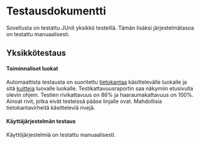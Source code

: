 # Testausdokumentti 

Sovellusta on testattu JUnit yksikkö testeillä. Tämän lisäksi järjestelmätasoa on testattu manuaalisesti.

## Yksikkötestaus 

#### Toiminnaliset luokat

Automaattista testausta on suoritettu [tietokantaa](https://github.com/karhuherra/ot-harjoitustyo/blob/master/kirjanpito/src/main/java/kirjanpito/dao/database.java) käsittelevälle luokalle ja sitä [kuitteja](https://github.com/karhuherra/ot-harjoitustyo/blob/master/kirjanpito/src/main/java/kirjanpito/dao/receipt.javahttps://github.com/karhuherra/ot-harjoitustyo/blob/master/kirjanpito/src/main/java/kirjanpito/dao/receipt.java) luovalle luokalle. Testikattavuusraportin saa näkymiin etusivulla olevin ohjein. Testien rivikattavuus on 86% ja 
haaraumakattavuus on 100%. Ainoat rivit, jotka eivät testeissä pääse linjalle ovat. Mahdollisia tietokantavirheitä käsitteleviä rivejä.  

#### Käyttäjärjestelmän testaus

Käyttöjärjestelmiä on testattu manuaalisesti.
